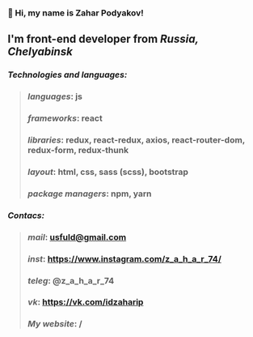 ### 👋 Hi, my name is **Zahar Podyakov**!
## I'm **front-end developer** from *Russia, Сhelyabinsk*

### *Technologies and languages:*
> ### *languages*: js
> ### *frameworks*: react
> ### *libraries*: redux, react-redux, axios, react-router-dom, redux-form, redux-thunk
> ### *layout*: html, css, sass (scss), bootstrap
> ### *package managers*: npm, yarn
> 
### *Contacs:*
> ### *mail*: usfuld@gmail.com
> ### *inst*: https://www.instagram.com/z_a_h_a_r_74/
> ### *teleg*: @z_a_h_a_r_74
> ### *vk*: https://vk.com/idzaharip
> ### *My website*: /
 
